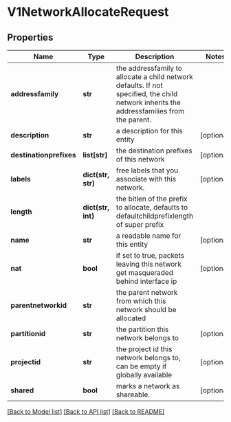 # V1NetworkAllocateRequest

## Properties
Name | Type | Description | Notes
------------ | ------------- | ------------- | -------------
**addressfamily** | **str** | the addressfamily to allocate a child network defaults. If not specified, the child network inherits the addressfamilies from the parent. | 
**description** | **str** | a description for this entity | [optional] 
**destinationprefixes** | **list[str]** | the destination prefixes of this network | [optional] 
**labels** | **dict(str, str)** | free labels that you associate with this network. | [optional] 
**length** | **dict(str, int)** | the bitlen of the prefix to allocate, defaults to defaultchildprefixlength of super prefix | 
**name** | **str** | a readable name for this entity | [optional] 
**nat** | **bool** | if set to true, packets leaving this network get masqueraded behind interface ip | [optional] 
**parentnetworkid** | **str** | the parent network from which this network should be allocated | 
**partitionid** | **str** | the partition this network belongs to | [optional] 
**projectid** | **str** | the project id this network belongs to, can be empty if globally available | [optional] 
**shared** | **bool** | marks a network as shareable. | [optional] 

[[Back to Model list]](../README.md#documentation-for-models) [[Back to API list]](../README.md#documentation-for-api-endpoints) [[Back to README]](../README.md)


